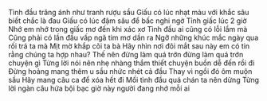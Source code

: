 Tình đầu trăng ánh như tranh rượu sầu
Giấu có lúc nhạt màu với khắc sâu biết chắc là đau
Giấu có lúc đậm sâu để bấc nghi ngờ
Tỉnh giấc lúc 2 giờ
Nhớ em nhớ trong giấc mơ đến khi xác xơ
Tình đầu ai cũng có lỗi lầm mà
Cũng phải có lần đầu vấp ngã tim mơ dần ra
Ngỡ những khúc mắc ngày qua rối trá ta mà
Mịt mờ khắp cõi ta bà
Hãy nhìn nơi đôi mắt sau này em có tin rằng chúng ta hợp nhau?
Thế nên đừng làm quá trớn đừng làm quá trớn chuyện gì
Từng lời nói nên nhẹ nhàng thắm thiết chuyện buồn dễ đến rồi đi
Đừng hoảng mang thêm u sầu nhức nhét cả đầu
Thay vì ngồi đó ôm muộn sầu
Hãy mang câu ca để xóa hết đi
Mối tình đầu quá chán ta nên dừng
Từng lời ngàn câu hứa bội bạc giờ này người đang nhớ mỗi ai
